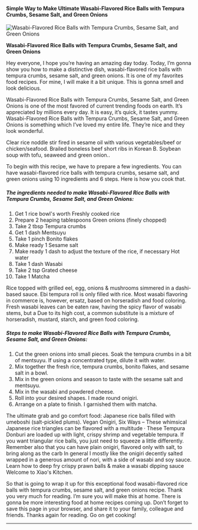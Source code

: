             

#### Simple Way to Make Ultimate Wasabi-Flavored Rice Balls with Tempura Crumbs, Sesame Salt, and Green Onions

![Wasabi-Flavored Rice Balls with Tempura Crumbs, Sesame Salt, and Green Onions](https://img-global.cpcdn.com/recipes/6150427667070976/751x532cq70/wasabi-flavored-rice-balls-with-tempura-crumbs-sesame-salt-and-green-onions-recipe-main-photo.jpg)

**Wasabi-Flavored Rice Balls with Tempura Crumbs, Sesame Salt, and Green Onions**

Hey everyone, I hope you’re having an amazing day today. Today, I’m gonna show you how to make a distinctive dish, wasabi-flavored rice balls with tempura crumbs, sesame salt, and green onions. It is one of my favorites food recipes. For mine, I will make it a bit unique. This is gonna smell and look delicious.

Wasabi-Flavored Rice Balls with Tempura Crumbs, Sesame Salt, and Green Onions is one of the most favored of current trending foods on earth. It’s appreciated by millions every day. It is easy, it’s quick, it tastes yummy. Wasabi-Flavored Rice Balls with Tempura Crumbs, Sesame Salt, and Green Onions is something which I’ve loved my entire life. They’re nice and they look wonderful.

Clear rice noddle stir fired in sesame oil with various vegetables/beef or chicken/seafood. Brailed boneless beef short ribs in Korean B. Soybean soup with tofu, seaweed and green onion..

To begin with this recipe, we have to prepare a few ingredients. You can have wasabi-flavored rice balls with tempura crumbs, sesame salt, and green onions using 10 ingredients and 6 steps. Here is how you cook that.

##### The ingredients needed to make Wasabi-Flavored Rice Balls with Tempura Crumbs, Sesame Salt, and Green Onions:

1.  Get 1 rice bowl's worth Freshly cooked rice
2.  Prepare 2 heaping tablespoons Green onions (finely chopped)
3.  Take 2 tbsp Tempura crumbs
4.  Get 1 dash Mentsuyu
5.  Take 1 pinch Bonito flakes
6.  Make ready 1 Sesame salt
7.  Make ready 1 dash to adjust the texture of the rice, if necessary Hot water
8.  Take 1 dash Wasabi
9.  Take 2 tsp Grated cheese
10.  Take 1 Matcha

Rice topped with grilled eel, egg, onions & mushrooms simmered in a dashi-based sauce. Ebi tempura roll is only filled with rice. Most wasabi flavoring in commerce is, however, ersatz, based on horseradish and food coloring. Fresh wasabi leaves can be eaten raw, having the spicy flavor of wasabi stems, but a Due to its high cost, a common substitute is a mixture of horseradish, mustard, starch, and green food coloring.

##### Steps to make Wasabi-Flavored Rice Balls with Tempura Crumbs, Sesame Salt, and Green Onions:

1.  Cut the green onions into small pieces. Soak the tempura crumbs in a bit of mentsuyu. If using a concentrated type, dilute it with water.
2.  Mix together the fresh rice, tempura crumbs, bonito flakes, and sesame salt in a bowl.
3.  Mix in the green onions and season to taste with the sesame salt and mentsuyu.
4.  Mix in the wasabi and powdered cheese.
5.  Roll into your desired shapes. I made round onigiri.
6.  Arrange on a plate to finish. I garnished them with matcha.

The ultimate grab and go comfort food: Japanese rice balls filled with umeboshi (salt-pickled plums). Vegan Onigiri, Six Ways – These whimsical Japanese rice triangles can be flavored with a multitude · These Tempura Donburi are loaded up with light, crispy shrimp and vegetable tempura. If you want triangular rice balls, you just need to squeeze a little differently. Remember also that you can have plain onigiri, flavored only with salt, to bring along as the carb In general I mostly like the onigiri decently salted wrapped in a generous amount of nori, with a side of wasabi and soy sauce. Learn how to deep fry crispy prawn balls & make a wasabi dipping sauce Welcome to Xiao's Kitchen.

So that is going to wrap it up for this exceptional food wasabi-flavored rice balls with tempura crumbs, sesame salt, and green onions recipe. Thank you very much for reading. I’m sure you will make this at home. There is gonna be more interesting food at home recipes coming up. Don’t forget to save this page in your browser, and share it to your family, colleague and friends. Thanks again for reading. Go on get cooking!

* * *